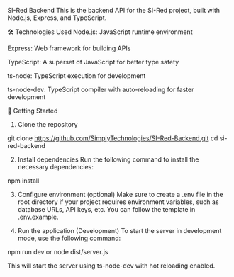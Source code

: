 SI-Red Backend
This is the backend API for the SI-Red project, built with Node.js, Express, and TypeScript.

🛠️ Technologies Used
Node.js: JavaScript runtime environment

Express: Web framework for building APIs

TypeScript: A superset of JavaScript for better type safety

ts-node: TypeScript execution for development

ts-node-dev: TypeScript compiler with auto-reloading for faster development

🚀 Getting Started

1. Clone the repository

git clone https://github.com/SimplyTechnologies/SI-Red-Backend.git
cd si-red-backend

2. Install dependencies
   Run the following command to install the necessary dependencies:

npm install

3. Configure environment (optional)
   Make sure to create a .env file in the root directory if your project requires environment variables, such as database URLs, API keys, etc. You can follow the template in .env.example.

4. Run the application (Development)
   To start the server in development mode, use the following command:

npm run dev
or
node dist/server.js

This will start the server using ts-node-dev with hot reloading enabled.

